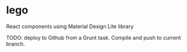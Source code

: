 # lego
React components using Material Design Lite library

TODO: deploy to Github from a Grunt task. Compile and push to current branch.
